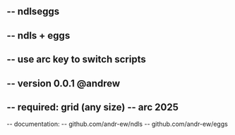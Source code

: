 -- ndlseggs
--
-- ndls + eggs
--
-- use arc key to switch scripts
--
-- version 0.0.1 @andrew
--
-- required: grid (any size)
--           arc 2025
--
-- documentation:
-- github.com/andr-ew/ndls
-- github.com/andr-ew/eggs
